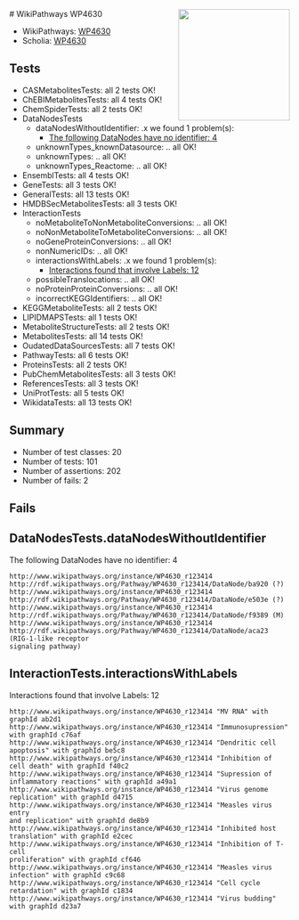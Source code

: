 <img style="float: right; width: 200px" src="https://upload.wikimedia.org/wikipedia/commons/thumb/8/83/Wplogo_with_text_500.png/640px-Wplogo_with_text_500.png" />
# WikiPathways WP4630

* WikiPathways: [WP4630](https://new.wikipathways.org/pathways/WP4630)
* Scholia: [WP4630](https://scholia.toolforge.org/wikipathways/WP4630)
## Tests
* CASMetabolitesTests: all 2 tests OK!
* ChEBIMetabolitesTests: all 4 tests OK!
* ChemSpiderTests: all 2 tests OK!
* DataNodesTests
    * dataNodesWithoutIdentifier: .x we found 1 problem(s):
        * [The following DataNodes have no identifier: 4](#d2d32fa3)
    * unknownTypes_knownDatasource: .. all OK!
    * unknownTypes: .. all OK!
    * unknownTypes_Reactome: .. all OK!
* EnsemblTests: all 4 tests OK!
* GeneTests: all 3 tests OK!
* GeneralTests: all 13 tests OK!
* HMDBSecMetabolitesTests: all 3 tests OK!
* InteractionTests
    * noMetaboliteToNonMetaboliteConversions: .. all OK!
    * noNonMetaboliteToMetaboliteConversions: .. all OK!
    * noGeneProteinConversions: .. all OK!
    * nonNumericIDs: .. all OK!
    * interactionsWithLabels: .x we found 1 problem(s):
        * [Interactions found that involve Labels: 12](#fe97a8ba)
    * possibleTranslocations: .. all OK!
    * noProteinProteinConversions: .. all OK!
    * incorrectKEGGIdentifiers: .. all OK!
* KEGGMetaboliteTests: all 2 tests OK!
* LIPIDMAPSTests: all 1 tests OK!
* MetaboliteStructureTests: all 2 tests OK!
* MetabolitesTests: all 14 tests OK!
* OudatedDataSourcesTests: all 7 tests OK!
* PathwayTests: all 6 tests OK!
* ProteinsTests: all 2 tests OK!
* PubChemMetabolitesTests: all 3 tests OK!
* ReferencesTests: all 3 tests OK!
* UniProtTests: all 5 tests OK!
* WikidataTests: all 13 tests OK!


## Summary

* Number of test classes: 20
* Number of tests: 101
* Number of assertions: 202
* Number of fails: 2

## Fails

<a name="d2d32fa3" />

## DataNodesTests.dataNodesWithoutIdentifier

The following DataNodes have no identifier: 4
```
http://www.wikipathways.org/instance/WP4630_r123414 http://rdf.wikipathways.org/Pathway/WP4630_r123414/DataNode/ba920 (?)
http://www.wikipathways.org/instance/WP4630_r123414 http://rdf.wikipathways.org/Pathway/WP4630_r123414/DataNode/e503e (?)
http://www.wikipathways.org/instance/WP4630_r123414 http://rdf.wikipathways.org/Pathway/WP4630_r123414/DataNode/f9389 (M)
http://www.wikipathways.org/instance/WP4630_r123414 http://rdf.wikipathways.org/Pathway/WP4630_r123414/DataNode/aca23 (RIG-1-like receptor
signaling pathway)
```

<a name="fe97a8ba" />

## InteractionTests.interactionsWithLabels

Interactions found that involve Labels: 12
```
http://www.wikipathways.org/instance/WP4630_r123414 "MV RNA" with graphId ab2d1
http://www.wikipathways.org/instance/WP4630_r123414 "Immunosupression" with graphId c76af
http://www.wikipathways.org/instance/WP4630_r123414 "Dendritic cell
apoptosis" with graphId be5c8
http://www.wikipathways.org/instance/WP4630_r123414 "Inhibition of cell death" with graphId f40c2
http://www.wikipathways.org/instance/WP4630_r123414 "Supression of 
inflammatory reactions" with graphId a49a1
http://www.wikipathways.org/instance/WP4630_r123414 "Virus genome 
replication" with graphId d4715
http://www.wikipathways.org/instance/WP4630_r123414 "Measles virus entry
and replication" with graphId de8b9
http://www.wikipathways.org/instance/WP4630_r123414 "Inhibited host 
translation" with graphId e2cec
http://www.wikipathways.org/instance/WP4630_r123414 "Inhibition of T-cell 
proliferation" with graphId cf646
http://www.wikipathways.org/instance/WP4630_r123414 "Measles virus
infection" with graphId c9c68
http://www.wikipathways.org/instance/WP4630_r123414 "Cell cycle retardation" with graphId c1834
http://www.wikipathways.org/instance/WP4630_r123414 "Virus budding" with graphId d23a7
```

